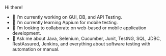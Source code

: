 Hi there! 

- 🔭 I’m currently working on GUI, DB, and API Testing.
- 🌱 I’m currently learning Appium for mobile testing.
- 👯 I’m looking to collaborate on web-based or mobile application development.
- 💬 Ask me about Java, Selenium, Cucumber, Junit, TestNG, SQL, JDBC, RestAssured, Jenkins, and everything about software testing with automation or manual. 
